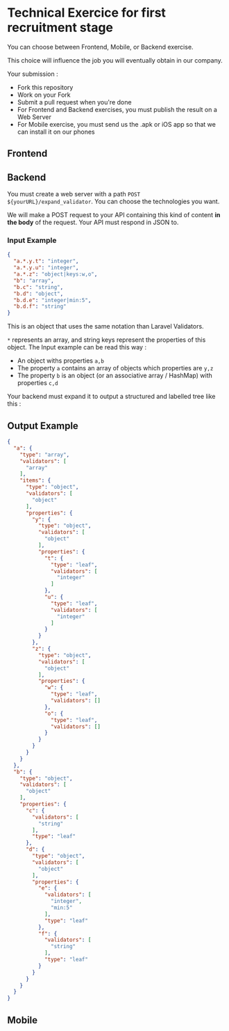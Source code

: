 # Technical Exercice for first recruitment stage

You can choose between Frontend, Mobile, or Backend exercise.

This choice will influence the job you will eventually obtain in our company.

Your submission : 
- Fork this repository
- Work on your Fork
- Submit a pull request when you're done
- For Frontend and Backend exercises, you must publish the result on a Web Server
- For Mobile exercise, you must send us the .apk or iOS app so that we can install it on our phones

## Frontend

## Backend

You must create a web server with a path `POST ${yourURL}/expand_validator`. 
You can choose the technologies you want. 

We will make a POST request to your API containing this kind of content **in the body** of the request.
Your API must respond in JSON to.

### Input Example

```json
{
  "a.*.y.t": "integer",
  "a.*.y.u": "integer",
  "a.*.z": "object|keys:w,o",
  "b": "array",
  "b.c": "string",
  "b.d": "object",
  "b.d.e": "integer|min:5",
  "b.d.f": "string"
}
```

This is an object that uses the same notation than Laravel Validators.

`*` represents an array, and string keys represent the properties of this object.
The Input example can be read this way :
- An object withs properties `a,b`
- The property `a` contains an array of objects which properties are `y,z` 
- The property `b` is an object (or an associative array / HashMap) with properties `c,d`


Your backend must expand it to output a structured and labelled tree like this :

## Output Example
```json
{
  "a": {
    "type": "array",
    "validators": [
      "array"
    ],
    "items": {
      "type": "object",
      "validators": [
        "object"
      ],
      "properties": {
        "y": {
          "type": "object",
          "validators": [
            "object"
          ],
          "properties": {
            "t": {
              "type": "leaf",
              "validators": [
                "integer"
              ]
            },
            "u": {
              "type": "leaf",
              "validators": [
                "integer"
              ]
            }
          }
        },
        "z": {
          "type": "object",
          "validators": [
            "object"
          ],
          "properties": {
            "w": {
              "type": "leaf",
              "validators": []
            },
            "o": {
              "type": "leaf",
              "validators": []
            }
          }
        }
      }
    }
  },
  "b": {
    "type": "object",
    "validators": [
      "object"
    ],
    "properties": {
      "c": {
        "validators": [
          "string"
        ],
        "type": "leaf"
      },
      "d": {
        "type": "object",
        "validators": [
          "object"
        ],
        "properties": {
          "e": {
            "validators": [
              "integer",
              "min:5"
            ],
            "type": "leaf"
          },
          "f": {
            "validators": [
              "string"
            ],
            "type": "leaf"
          }
        }
      }
    }
  }
}
```

## Mobile